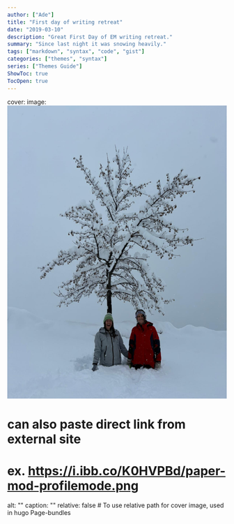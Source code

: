 ```yaml
---
author: ["Ade"]
title: "First day of writing retreat"
date: "2019-03-10"
description: "Great First Day of EM writing retreat."
summary: "Since last night it was snowing heavily."
tags: ["markdown", "syntax", "code", "gist"]
categories: ["themes", "syntax"]
series: ["Themes Guide"]
ShowToc: true
TocOpen: true
---
```


cover:
  image: ![snow](snow.jpeg)
  # can also paste direct link from external site
  # ex. https://i.ibb.co/K0HVPBd/paper-mod-profilemode.png
  alt: "<alt text>"
  caption: "<text>"
  relative: false # To use relative path for cover image, used in hugo Page-bundles

